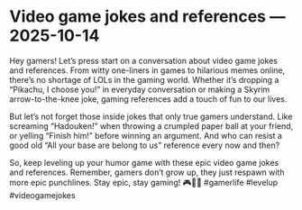 # Video game jokes and references — 2025-10-14

Hey gamers! Let’s press start on a conversation about video game jokes and references. From witty one-liners in games to hilarious memes online, there’s no shortage of LOLs in the gaming world. Whether it’s dropping a “Pikachu, I choose you!” in everyday conversation or making a Skyrim arrow-to-the-knee joke, gaming references add a touch of fun to our lives.

But let’s not forget those inside jokes that only true gamers understand. Like screaming “Hadouken!” when throwing a crumpled paper ball at your friend, or yelling “Finish him!” before winning an argument. And who can resist a good old “All your base are belong to us” reference every now and then?

So, keep leveling up your humor game with these epic video game jokes and references. Remember, gamers don’t grow up, they just respawn with more epic punchlines. Stay epic, stay gaming! 🎮✌🏼 #gamerlife #levelup #videogamejokes